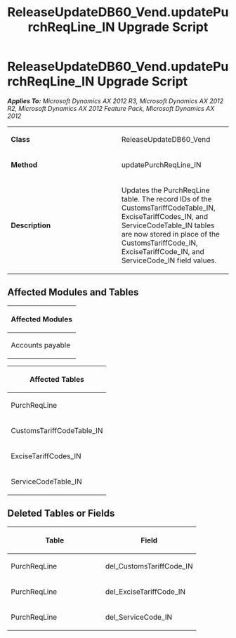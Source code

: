 ﻿---
title: ReleaseUpdateDB60_Vend.updatePurchReqLine_IN Upgrade Script
TOCTitle: ReleaseUpdateDB60_Vend.updatePurchReqLine_IN Upgrade Script
ms:assetid: a2e4ae7f-6512-470f-7f39-a6842c176600
ms:mtpsurl: https://msdn.microsoft.com/en-us/library/JJ736779(v=AX.60)
ms:contentKeyID: 49710210
ms.date: 05/18/2015
mtps_version: v=AX.60
---

# ReleaseUpdateDB60\_Vend.updatePurchReqLine\_IN Upgrade Script 


_**Applies To:** Microsoft Dynamics AX 2012 R3, Microsoft Dynamics AX 2012 R2, Microsoft Dynamics AX 2012 Feature Pack, Microsoft Dynamics AX 2012_

<table>
<colgroup>
<col style="width: 50%" />
<col style="width: 50%" />
</colgroup>
<tbody>
<tr class="odd">
<td><p><strong>Class</strong></p></td>
<td><p>ReleaseUpdateDB60_Vend</p></td>
</tr>
<tr class="even">
<td><p><strong>Method</strong></p></td>
<td><p>updatePurchReqLine_IN</p></td>
</tr>
<tr class="odd">
<td><p><strong>Description</strong></p></td>
<td><p>Updates the PurchReqLine table. The record IDs of the CustomsTariffCodeTable_IN, ExciseTariffCodes_IN, and ServiceCodeTable_IN tables are now stored in place of the CustomsTariffCode_IN, ExciseTariffCode_IN, and ServiceCode_IN field values.</p></td>
</tr>
</tbody>
</table>


## Affected Modules and Tables

<table>
<colgroup>
<col style="width: 100%" />
</colgroup>
<thead>
<tr class="header">
<th><p>Affected Modules</p></th>
</tr>
</thead>
<tbody>
<tr class="odd">
<td><p>Accounts payable</p></td>
</tr>
</tbody>
</table>


<table>
<colgroup>
<col style="width: 100%" />
</colgroup>
<thead>
<tr class="header">
<th><p>Affected Tables</p></th>
</tr>
</thead>
<tbody>
<tr class="odd">
<td><p>PurchReqLine</p></td>
</tr>
<tr class="even">
<td><p>CustomsTariffCodeTable_IN</p></td>
</tr>
<tr class="odd">
<td><p>ExciseTariffCodes_IN</p></td>
</tr>
<tr class="even">
<td><p>ServiceCodeTable_IN</p></td>
</tr>
</tbody>
</table>


## Deleted Tables or Fields

<table>
<colgroup>
<col style="width: 50%" />
<col style="width: 50%" />
</colgroup>
<thead>
<tr class="header">
<th><p>Table</p></th>
<th><p>Field</p></th>
</tr>
</thead>
<tbody>
<tr class="odd">
<td><p>PurchReqLine</p></td>
<td><p>del_CustomsTariffCode_IN</p></td>
</tr>
<tr class="even">
<td><p>PurchReqLine</p></td>
<td><p>del_ExciseTariffCode_IN</p></td>
</tr>
<tr class="odd">
<td><p>PurchReqLine</p></td>
<td><p>del_ServiceCode_IN</p></td>
</tr>
</tbody>
</table>

  


